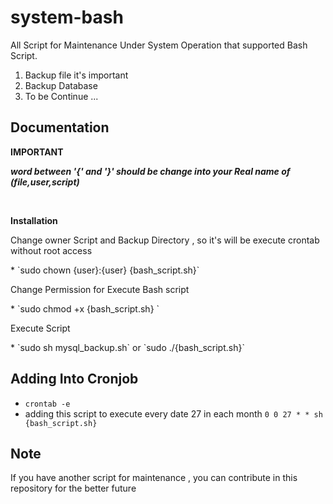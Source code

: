 system-bash
===========

All Script for Maintenance Under System Operation that supported Bash Script.
<ol>
<li> Backup file it's important </li>
<li> Backup Database </li>
<li> To be Continue ... </li>
</ol>

Documentation
-----------------------

<b> IMPORTANT </b>

<p><b><i>word between '{' and '}' should be change into your Real name of (file,user,script)</i></b> </p>

<br/>

<strong> Installation </strong>

<p> Change owner Script and Backup Directory , so it's will be execute crontab without root access </p>
* `sudo chown {user}:{user} {bash_script.sh}`
<p> Change Permission for Execute Bash script </p>
* `sudo chmod +x {bash_script.sh} `<br/>
<p> Execute Script </p>
* `sudo sh mysql_backup.sh` or `sudo ./{bash_script.sh}`


Adding Into Cronjob
-------------------
* `crontab -e`
* adding this script to execute every date 27 in each month `0 0 27 * * sh {bash_script.sh} `


Note
-------

<p> If you have another script for maintenance , you can contribute in this repository for the better future </p>
